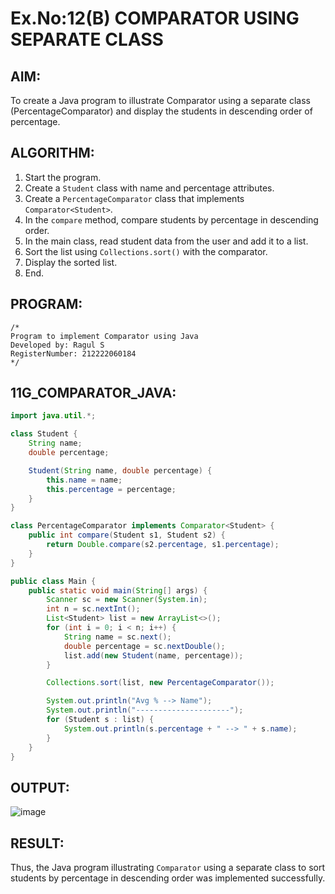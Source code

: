# Ex.No:12(B) COMPARATOR USING SEPARATE CLASS

## AIM:
To create a Java program to illustrate Comparator using a separate class (PercentageComparator) and display the students in descending order of percentage.

## ALGORITHM:
1. Start the program.
2. Create a `Student` class with name and percentage attributes.
3. Create a `PercentageComparator` class that implements `Comparator<Student>`.
4. In the `compare` method, compare students by percentage in descending order.
5. In the main class, read student data from the user and add it to a list.
6. Sort the list using `Collections.sort()` with the comparator.
7. Display the sorted list.
8. End.

## PROGRAM:
```
/*
Program to implement Comparator using Java
Developed by: Ragul S
RegisterNumber: 212222060184
*/
```

## 11G_COMPARATOR_JAVA:
```java
import java.util.*;

class Student {
    String name;
    double percentage;

    Student(String name, double percentage) {
        this.name = name;
        this.percentage = percentage;
    }
}

class PercentageComparator implements Comparator<Student> {
    public int compare(Student s1, Student s2) {
        return Double.compare(s2.percentage, s1.percentage);
    }
}

public class Main {
    public static void main(String[] args) {
        Scanner sc = new Scanner(System.in);
        int n = sc.nextInt();
        List<Student> list = new ArrayList<>();
        for (int i = 0; i < n; i++) {
            String name = sc.next();
            double percentage = sc.nextDouble();
            list.add(new Student(name, percentage));
        }

        Collections.sort(list, new PercentageComparator());

        System.out.println("Avg % --> Name");
        System.out.println("---------------------");
        for (Student s : list) {
            System.out.println(s.percentage + " --> " + s.name);
        }
    }
}
```

## OUTPUT:
![image](https://github.com/user-attachments/assets/35ee7d86-cf07-41ee-a228-ae9a8c4e7432)



## RESULT:
Thus, the Java program illustrating `Comparator` using a separate class to sort students by percentage in descending order was implemented successfully.
